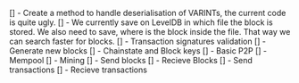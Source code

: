 [] - Create a method to handle deserialisation of VARINTs, the current code is quite ugly.
[] - We currently save on LevelDB in which file the block is stored. We also need to save, where is the block inside the file. That way we can search faster for blocks.
[] - Transaction signatures validation
[] - Generate new blocks
[] - Chainstate and Block keys
[] - Basic P2P
[] - Mempool
[] - Mining
[] - Send blocks
[] - Recieve Blocks
[] - Send transactions
[] - Recieve transactions